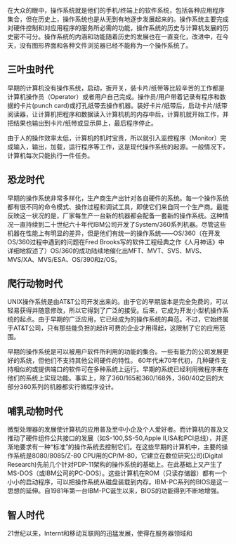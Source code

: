 在大众的眼中，操作系统就是他们的手机/终端上的软件系统，包括各种应用程序集合，但在历史上，操作系统也是从无到有地逐步发展起来的。操作系统主要完成对硬件控制和对应用程序的服务所必需的功能，操作系统的历史与计算机发展的历史密不可分。操作系统的内涵和功能随着历史的发展也在一直变化，改进中，在今天，没有图形界面和各种文件浏览器已经不能称为一个操作系统了。

## 三叶虫时代

早期的计算机没有操作系统，启动，扳开关，装卡片/纸带等比较辛苦的工作都是计算机操作员（Operator）或者用户自己完成。操作员/用户带着记录有程序和数据的卡片\(punch card\)或打孔纸带去操作机器。装好卡片/纸带后，启动卡片/纸带阅读器，让计算机把程序和数据读入计算机机的内存中后，计算机就开始工作，并把结果也输出到卡片/纸带或显示屏上，最后程序停止。

由于人的操作效率太低，计算机的机时宝贵，所以就引入监控程序（Monitor）完成输入，输出，加载，运行程序等工作，这是现代操作系统的起源。一般情况下，计算机每次只能执行一件任务。

## 恐龙时代

早期的操作系统非常多样化，生产商生产出针对各自硬件的系统。每一个操作系统都有很不同的命令模式、操作过程和调试工具，即使它们来自同一个生产商。最能反映这一状况的是，厂家每生产一台新的机器都会配备一套新的操作系统。这种情况一直持续到二十世纪六十年代IBM公司开发了System/360系列机器。尽管这些机器在性能上有明显的差异，但是他们有统一的操作系统——OS/360（在开发OS/360过程中遇到的问题在Fred Brooks写的软件工程经典之作《人月神话》中详细地叙述了）OS/360的成功陆续地催化出MFT、MVT、SVS、MVS、MVS/XA、MVS/ESA、OS/390和z/OS。

## 爬行动物时代

UNIX操作系统是由AT&T公司开发出来的。由于它的早期版本是完全免费的，可以轻易获得并随意修改，所以它得到了广泛的接受。后来，它成为开发小型机操作系统的起点。由于早期的广泛应用，它已经成为的操作系统的典范。不过，它始终属于AT&T公司，只有那些能负担的起许可费的企业才用得起，这限制了它的应用范围。

早期的操作系统是可以被用户软件所利用的功能的集合。一些有能力的公司发展更好的系统，但他们不支持其他公司硬件的特性。 60年代末70年代初，几种硬件支持相似的或提供端口的软件可在多种系统上运行。早期的系统已经利用微程序来在他们的系统上实现功能。事实上，除了360/165和360/168外，360/40之后的大部分360系列的机器都实行微程序设计。

## 哺乳动物时代

微型处理器的发展使计算机的应用普及至中小企及个人爱好者。而计算机的普及又推动了硬件组件公共接口的发展（如S-100,SS-50,Apple II,ISA和PCI总线），并逐渐地要求有一种“标准”的操作系统去控制它们。在这些早期的计算机中，主要的操作系统是8080/8085/Z-80 CPU用的CP/M-80，它建立在数位研究公司\(Digital Research\)先前几个针对PDP-11架构的操作系统的基础上。在此基础上又产生了MS-DOS（或IBM公司的PC-DOS）。这些计算机在ROM（只读存储器）都有一个小小的启动程序，可以把操作系统从磁盘装载到内存。IBM-PC系列的BIOS是这一思想的延伸。自1981年第一台IBM-PC诞生以来，BIOS的功能得到不断地增强。

## 智人时代

21世纪以来，Internt和移动互联网的迅猛发展，使得在服务器领域和

